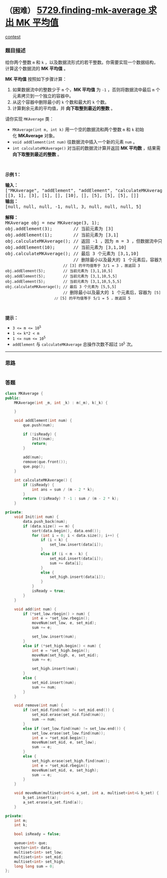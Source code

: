# `（困难）` [5729.finding-mk-average 求出 MK 平均值](https://leetcode-cn.com/problems/finding-mk-average/)

[contest](https://leetcode-cn.com/contest/weekly-contest-236/problems/finding-mk-average/)

### 题目描述
<div class="notranslate"><p>给你两个整数&nbsp;<code>m</code>&nbsp;和&nbsp;<code>k</code>&nbsp;，以及数据流形式的若干整数。你需要实现一个数据结构，计算这个数据流的 <b>MK 平均值</b>&nbsp;。</p>

<p><strong>MK 平均值</strong>&nbsp;按照如下步骤计算：</p>

<ol>
	<li>如果数据流中的整数少于 <code>m</code>&nbsp;个，<strong>MK 平均值</strong>&nbsp;为 <code>-1</code>&nbsp;，否则将数据流中最后 <code>m</code>&nbsp;个元素拷贝到一个独立的容器中。</li>
	<li>从这个容器中删除最小的 <code>k</code>&nbsp;个数和最大的 <code>k</code>&nbsp;个数。</li>
	<li>计算剩余元素的平均值，并 <strong>向下取整到最近的整数</strong>&nbsp;。</li>
</ol>

<p>请你实现&nbsp;<code>MKAverage</code>&nbsp;类：</p>

<ul>
	<li><code>MKAverage(int m, int k)</code>&nbsp;用一个空的数据流和两个整数 <code>m</code>&nbsp;和 <code>k</code>&nbsp;初始化&nbsp;<strong>MKAverage</strong>&nbsp;对象。</li>
	<li><code>void addElement(int num)</code>&nbsp;往数据流中插入一个新的元素&nbsp;<code>num</code>&nbsp;。</li>
	<li><code>int calculateMKAverage()</code>&nbsp;对当前的数据流计算并返回 <strong>MK 平均数</strong>&nbsp;，结果需 <strong>向下取整到最近的整数</strong> 。</li>
</ul>

<p>&nbsp;</p>

<p><strong>示例 1：</strong></p>

<pre><strong>输入：</strong>
["MKAverage", "addElement", "addElement", "calculateMKAverage", "addElement", "calculateMKAverage", "addElement", "addElement", "addElement", "calculateMKAverage"]
[[3, 1], [3], [1], [], [10], [], [5], [5], [5], []]
<strong>输出：</strong>
[null, null, null, -1, null, 3, null, null, null, 5]

<strong>解释：</strong>
MKAverage obj = new MKAverage(3, 1); 
obj.addElement(3);        // 当前元素为 [3]
obj.addElement(1);        // 当前元素为 [3,1]
obj.calculateMKAverage(); // 返回 -1 ，因为 m = 3 ，但数据流中只有 2 个元素
obj.addElement(10);       // 当前元素为 [3,1,10]
obj.calculateMKAverage(); // 最后 3 个元素为 [3,1,10]
                          // 删除最小以及最大的 1 个元素后，容器为 <code>[3]
                          // [3] 的平均值等于 3/1 = 3 ，故返回 3
obj.addElement(5);        // 当前元素为 [3,1,10,5]
obj.addElement(5);        // 当前元素为 [3,1,10,5,5]
obj.addElement(5);        // 当前元素为 [3,1,10,5,5,5]
obj.calculateMKAverage(); // 最后 3 个元素为 [5,5,5]
                          // </code>删除最小以及最大的 1 个元素后，容器为 <code>[5]<code>
                          // </code>[5] 的平均值等于 5/1 = 5 ，故返回 5<code>
</code></code></pre>

<p>&nbsp;</p>

<p><strong>提示：</strong></p>

<ul>
	<li><code>3 &lt;= m &lt;= 10<sup>5</sup></code></li>
	<li><code>1 &lt;= k*2 &lt; m</code></li>
	<li><code>1 &lt;= num &lt;= 10<sup>5</sup></code></li>
	<li><code>addElement</code> 与&nbsp;<code>calculateMKAverage</code>&nbsp;总操作次数不超过 <code>10<sup>5</sup></code> 次。</li>
</ul>
</div>

---
### 思路
```
```



### 答题
``` C++
class MKAverage {
public:
    MKAverage(int _m, int _k) : m(_m), k(_k) {

    }

    void addElement(int num) {
        que.push(num);

        if (!isReady) {
            Init(num);
            return;
        }
        
        add(num);
        remove(que.front());
        que.pop();
    }

    int calculateMKAverage() {
        if (isReady) {
            int ans = sum / (m - 2 * k);
        }
        return (!isReady) ? -1 : sum / (m - 2 * k);
    }

private:
    void Init(int num) {
        data.push_back(num);
        if (data.size() == m) {
            sort(data.begin(), data.end());
            for (int i = 0; i < data.size(); i++) {
                if (i < k) {
                    set_low.insert(data[i]);
                }
                else if (i < m - k) {
                    set_mid.insert(data[i]);
                    sum += data[i];
                }
                else {
                    set_high.insert(data[i]);
                }
            }
            isReady = true;
        }
    }

    void add(int num) {
        if (*set_low.rbegin() > num) {
            int e = *set_low.rbegin();
            moveNum(set_low, e, set_mid);
            sum += e;

            set_low.insert(num);
        }
        else if (*set_high.begin() < num) {
            int e = *set_high.begin();
            moveNum(set_high, e, set_mid);
            sum += e;

            set_high.insert(num);
        }
        else {
            set_mid.insert(num);
            sum += num;
        }
    }

    void remove(int num) {
        if (set_mid.find(num) != set_mid.end()) {
            set_mid.erase(set_mid.find(num));
            sum -= num;
        }
        else if (set_low.find(num) != set_low.end()) {
            set_low.erase(set_low.find(num));
            int e = *set_mid.begin();
            moveNum(set_mid, e, set_low);
            sum -= e;
        }
        else {
            set_high.erase(set_high.find(num));
            int e = *set_mid.rbegin();
            moveNum(set_mid, e, set_high);
            sum -= e;
        }
    }

    void moveNum(multiset<int>& a_set, int a, multiset<int>& b_set) {
        b_set.insert(a);
        a_set.erase(a_set.find(a));
    }

private:
    int m;
    int k;

    bool isReady = false;

    queue<int> que;
    vector<int> data;
    multiset<int> set_low;
    multiset<int> set_mid;
    multiset<int> set_high;
    long long sum = 0;
};
```




